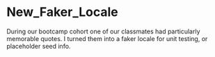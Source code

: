 # New_Faker_Locale
During our bootcamp cohort one of our classmates had particularly memorable quotes.  I turned them into a faker locale for unit testing, or placeholder seed info.
